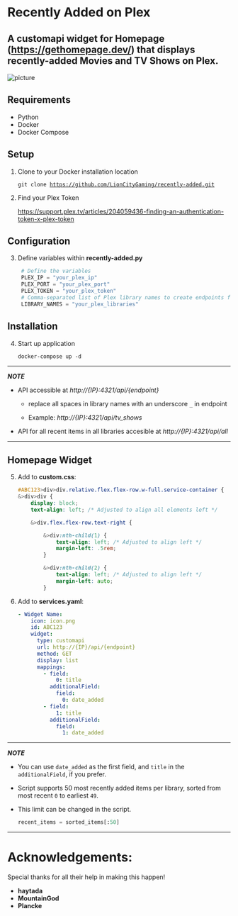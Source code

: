 # Recently Added on Plex

## A customapi widget for Homepage (https://gethomepage.dev/) that displays recently-added Movies and TV Shows on Plex.
![picture](https://i.imgur.com/umopaWL.png)
## Requirements
 - Python
 - Docker
 - Docker Compose
## Setup
1. Clone to your Docker installation location

   <code>git clone https://github.com/LionCityGaming/recently-added.git</code>

2. Find your Plex Token

   https://support.plex.tv/articles/204059436-finding-an-authentication-token-x-plex-token
## Configuration
3. Define variables within **recently-added.py**

    ```python
     # Define the variables
     PLEX_IP = "your_plex_ip"
     PLEX_PORT = "your_plex_port"
     PLEX_TOKEN = "your_plex_token"
     # Comma-separated list of Plex library names to create endpoints for (e.g. "Movies,TV Shows,Anime")
     LIBRARY_NAMES = "your_plex_libraries"
## Installation

4. Start up application

   <code>docker-compose up -d</code>

---
_**NOTE**_

- API accessible at _http://{IP}:4321/api/{endpoint}_
  - replace all spaces in library names with an underscore <code>_</code> in endpoint

  - Example: _http://{IP}:4321/api/tv_shows_

- API for all recent items in all libraries accesible at _http://{IP}:4321/api/all_
---
## Homepage Widget
5. Add to **custom.css**:

    ```css 
    #ABC123>div>div.relative.flex.flex-row.w-full.service-container {
    &>div>div {
        display: block;
        text-align: left; /* Adjusted to align all elements left */

        &>div.flex.flex-row.text-right {

            &>div:nth-child(1) {
                text-align: left; /* Adjusted to align left */
                margin-left: .5rem;
            }

            &>div:nth-child(2) {
                text-align: left; /* Adjusted to align left */
                margin-left: auto;
            }
6. Add to **services.yaml**:

    ```yaml
    - Widget Name:
        icon: icon.png
        id: ABC123
        widget:
          type: customapi
          url: http://{IP}/api/{endpoint}
          method: GET
          display: list
          mappings:
            - field:
                0: title
              additionalField:
                field:
                  0: date_added
            - field:
                1: title
              additionalField:
                field:
                  1: date_added
---
_**NOTE**_
  - You can use <code>date_added</code> as the first field, and <code>title</code> in the <code>additionalField</code>, if you prefer.

  - Script supports 50 most recently added items per library, sorted from most recent <code>0</code> to earliest <code>49</code>.

  - This limit can be changed in the script.
    ```python
    recent_items = sorted_items[:50]
---
# Acknowledgements:

Special thanks for all their help in making this happen!

- **haytada**
- **MountainGod**
- **Plancke**
